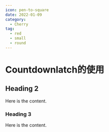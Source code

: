 ```yaml
---
icon: pen-to-square
date: 2022-01-09
category:
  - Cherry
tag:
  - red
  - small
  - round
---
```


# Countdownlatch的使用

## Heading 2

Here is the content.

### Heading 3

Here is the content.
